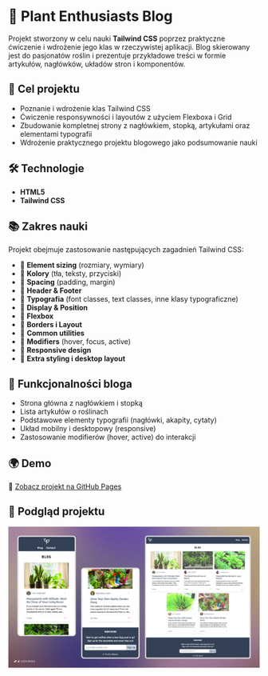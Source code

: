 # 🌱 Plant Enthusiasts Blog  

Projekt stworzony w celu nauki **Tailwind CSS** poprzez praktyczne ćwiczenie i wdrożenie jego klas w rzeczywistej aplikacji. Blog skierowany jest do pasjonatów roślin i prezentuje przykładowe treści w formie artykułów, nagłówków, układów stron i komponentów.

## 🎯 Cel projektu  
- Poznanie i wdrożenie klas Tailwind CSS  
- Ćwiczenie responsywności i layoutów z użyciem Flexboxa i Grid  
- Zbudowanie kompletnej strony z nagłówkiem, stopką, artykułami oraz elementami typografii  
- Wdrożenie praktycznego projektu blogowego jako podsumowanie nauki  

## 🛠️ Technologie  
- **HTML5**  
- **Tailwind CSS**  

## 📚 Zakres nauki 
Projekt obejmuje zastosowanie następujących zagadnień Tailwind CSS:  
- 🔹 **Element sizing** (rozmiary, wymiary)  
- 🔹 **Kolory** (tła, teksty, przyciski)  
- 🔹 **Spacing** (padding, margin)  
- 🔹 **Header & Footer**  
- 🔹 **Typografia** (font classes, text classes, inne klasy typograficzne)  
- 🔹 **Display & Position**  
- 🔹 **Flexbox**  
- 🔹 **Borders i Layout**  
- 🔹 **Common utilities**  
- 🔹 **Modifiers** (hover, focus, active)  
- 🔹 **Responsive design**  
- 🔹 **Extra styling i desktop layout**  

## 🚀 Funkcjonalności bloga  
- Strona główna z nagłówkiem i stopką  
- Lista artykułów o roślinach  
- Podstawowe elementy typografii (nagłówki, akapity, cytaty)  
- Układ mobilny i desktopowy (responsive)  
- Zastosowanie modifierów (hover, active) do interakcji  

## 🌍 Demo  
🔗 [Zobacz projekt na GitHub Pages](https://marwoz01.github.io/plant-enthusiasts-blog/)  

## 📸 Podgląd projektu  
![Podgląd projektu](./img/preview.png)  
